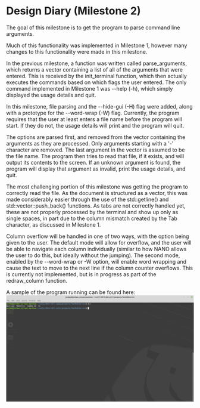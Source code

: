 # Design Diary (Milestone 2)

The goal of this milestone is to get the program to parse command line arguments.

Much of this functionality was implemented in Milestone 1, however many changes to this functionality were made in this milestone.

In the previous milestone, a function was written called parse_arguments, which returns a vector<string> containing a list of all of the arguments that were entered. This is received by the init_terminal function, which then actually executes the commands based on which flags the user entered. The only command implemented in Milestone 1 was --help (-h), which simply displayed the usage details and quit.

In this milestone, file parsing and the --hide-gui (-H) flag were added, along with a prototype for the --word-wrap (-W) flag. Currently, the program requires that the user at least enters a file name before the program will start. If they do not, the usage details will print and the program will quit.

The options are parsed first, and removed from the vector<string> containing the arguments as they are processed. Only arguments starting with a '-' character are removed. The last argument in the vector<string> is assumed to be the file name. The program then tries to read that file, if it exists, and will output its contents to the screen. If an unknown argument is found, the program will display that argument as invalid, print the usage details, and quit.
  
The most challenging portion of this milestone was getting the program to correctly read the file. As the document is structured as a vector<string>, this was made considerably easier through the use of the std::getline() and std::vector::push_back() functions. As tabs are not correctly handled yet, these are not properly processed by the terminal and show up only as single spaces, in part due to the column mismatch created by the Tab character, as discussed in Milestone 1.
  
Column overflow will be handled in one of two ways, with the option being given to the user. The default mode will allow for overflow, and the user will be able to navigate each column individually (similar to how NANO allows the user to do this, but ideally without the jumping). The second mode, enabled by the --word-wrap or -W option, will enable word wrapping and cause the text to move to the next line if the column counter overflows. This is currently not implemented, but is in progress as part of the redraw_column function.

A sample of the program running can be found here:
![milestone2](milestone2.gif)
